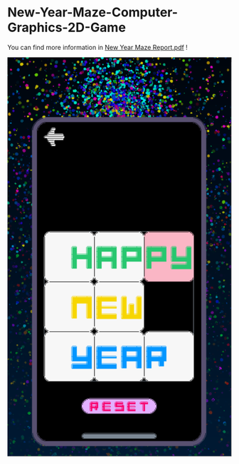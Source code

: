 # New-Year-Maze-Computer-Graphics-2D-Game

<object data="New Year Maze Report.pdf" type="application/pdf" width="100%" height="800px">
  <p>You can find more information in <a href="New Year Maze Report.pdf">New Year Maze Report.pdf</a> !</p>
</object>

![Pass the Maze Successfully!](./images/img.png)